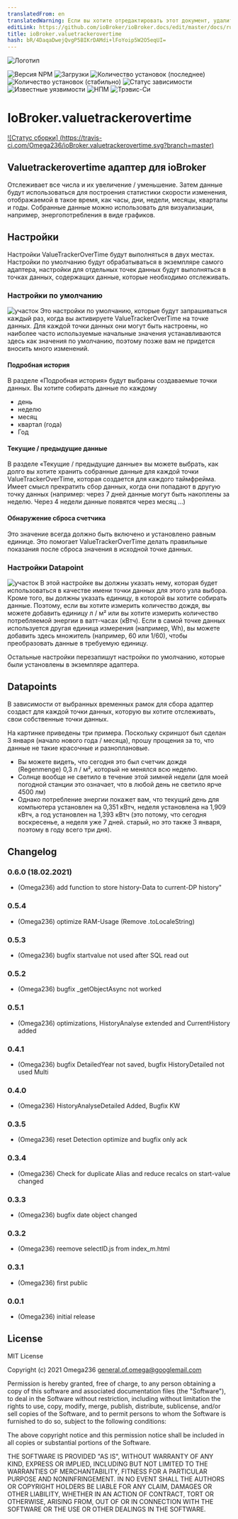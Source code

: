 ```yaml
---
translatedFrom: en
translatedWarning: Если вы хотите отредактировать этот документ, удалите поле «translationFrom», в противном случае этот документ будет снова автоматически переведен
editLink: https://github.com/ioBroker/ioBroker.docs/edit/master/docs/ru/adapterref/iobroker.valuetrackerovertime/README.md
title: ioBroker.valuetrackerovertime
hash: bR/4DaqaDwejQvgP5BIKrDAMdi+lFoYoip5W2O5eqUI=
---
```

![Логотип](../../../en/adapterref/iobroker.valuetrackerovertime/admin/ValueTrackerOverTime_Logo.png)

![Версия NPM](http://img.shields.io/npm/v/iobroker.valuetrackerovertime.svg)
![Загрузки](https://img.shields.io/npm/dm/iobroker.valuetrackerovertime.svg)
![Количество установок (последнее)](http://iobroker.live/badges/valuetrackerovertime-installed.svg)
![Количество установок (стабильно)](http://iobroker.live/badges/valuetrackerovertime-stable.svg)
![Статус зависимости](https://img.shields.io/david/Omega236/iobroker.valuetrackerovertime.svg)
![Известные уязвимости](https://snyk.io/test/github/Omega236/ioBroker.valuetrackerovertime/badge.svg)
![НПМ](https://nodei.co/npm/iobroker.valuetrackerovertime.png?downloads=true)
![Трэвис-Си](http://img.shields.io/travis/Omega236/ioBroker.valuetrackerovertime/master.svg)

# IoBroker.valuetrackerovertime
[![Статус сборки] (https://travis-ci.com/Omega236/ioBroker.valuetrackerovertime.svg?branch=master)](https://travis-ci.com/Omega236/ioBroker.valuetrackerovertime)

## Valuetrackerovertime адаптер для ioBroker
Отслеживает все числа и их увеличение / уменьшение. Затем данные будут использоваться для построения статистики скорости изменения, отображаемой в такое время, как часы, дни, недели, месяцы, кварталы и годы. Собранные данные можно использовать для визуализации, например, энергопотребления в виде графиков.

## Настройки
Настройки ValueTrackerOverTime будут выполняться в двух местах. Настройки по умолчанию будут обрабатываться в экземпляре самого адаптера, настройки для отдельных точек данных будут выполняться в точках данных, содержащих данные, которые необходимо отслеживать.

### Настройки по умолчанию
![участок](../../../en/adapterref/iobroker.valuetrackerovertime/admin/DefaultSettings.png) Это настройки по умолчанию, которые будут запрашиваться каждый раз, когда вы активируете ValueTrackerOverTime на точке данных. Для каждой точки данных они могут быть настроены, но наиболее часто используемые начальные значения устанавливаются здесь как значения по умолчанию, поэтому позже вам не придется вносить много изменений.

#### Подробная история
В разделе «Подробная история» будут выбраны создаваемые точки данных. Вы хотите собирать данные по каждому

* день
* неделю
* месяц
* квартал (года)
* Год

#### Текущие / предыдущие данные
В разделе «Текущие / предыдущие данные» вы можете выбрать, как долго вы хотите хранить собранные данные для каждой точки ValueTrackerOverTime, которая создается для каждого таймфрейма.
Имеет смысл прекратить сбор данных, когда они попадают в другую точку данных (например: через 7 дней данные могут быть накоплены за неделю. Через 4 недели данные появятся через месяц ...)

#### Обнаружение сброса счетчика
Это значение всегда должно быть включено и установлено равным единице. Это помогает ValueTrackerOverTime делать правильные показания после сброса значения в исходной точке данных.

### Настройки Datapoint
![участок](../../../en/adapterref/iobroker.valuetrackerovertime/admin/DatapointSettings.png) В этой настройке вы должны указать нему, которая будет использоваться в качестве имени точки данных для этого узла выбора. Кроме того, вы должны указать единицу, в которой вы хотите собирать данные.
Поэтому, если вы хотите измерить количество дождя, вы можете добавить единицу л / м² или вы хотите измерить количество потребляемой энергии в ватт-часах (кВтч).
Если в самой точке данных используется другая единица измерения (например, Wh), вы можете добавить здесь множитель (например, 60 или 1/60), чтобы преобразовать данные в требуемую единицу.

Остальные настройки перезапишут настройки по умолчанию, которые были установлены в экземпляре адаптера.

## Datapoints
В зависимости от выбранных временных рамок для сбора адаптер создаст для каждой точки данных, которую вы хотите отслеживать, свои собственные точки данных.

На картинке приведены три примера. Поскольку скриншот был сделан 3 января (начало нового года / месяца), прошу прощения за то, что данные не такие красочные и разноплановые.

* Вы можете видеть, что сегодня это был счетчик дождя (Regenmenge) 0,3 л / м², который не менялся всю неделю.
* Солнце вообще не светило в течение этой зимней недели (для моей погодной станции это означает, что в любой день не светило ярче 4500 лм)
* Однако потребление энергии покажет вам, что текущий день для компьютера установлен на 0,351 кВтч, неделя установлена на 1,909 кВтч, а год установлен на 1,393 кВтч (это потому, что сегодня воскресенье, а неделя уже 7 дней. старый, но это также 3 января, поэтому в году всего три дня).

## Changelog
### 0.6.0 (18.02.2021)
* (Omega236) add function to store history-Data to current-DP history"
### 0.5.4
* (Omega236) optimize RAM-Usage (Remove .toLocaleString)
### 0.5.3
* (Omega236) bugfix startvalue not used after SQL read out
### 0.5.2
* (Omega236) bugfix _getObjectAsync not worked
### 0.5.1
* (Omega236) optimizations, HistoryAnalyse extended and CurrentHistory added
### 0.4.1
* (Omega236) bugfix DetailedYear not saved, bugfix HistoryDetailed not used Multi
### 0.4.0
* (Omega236) HistoryAnalyseDetailed Added, Bugfix KW
### 0.3.5
* (Omega236) reset Detection optimize and bugfix only ack
### 0.3.4
* (Omega236) Check for duplicate Alias and reduce recalcs on start-value changed
### 0.3.3
* (Omega236) bugfix date object changed
### 0.3.2
* (Omega236) reemove selectID.js from index_m.html
### 0.3.1
* (Omega236) first public
### 0.0.1
* (Omega236) initial release

## License
MIT License

Copyright (c) 2021 Omega236 <general.of.omega@googlemail.com>

Permission is hereby granted, free of charge, to any person obtaining a copy
of this software and associated documentation files (the "Software"), to deal
in the Software without restriction, including without limitation the rights
to use, copy, modify, merge, publish, distribute, sublicense, and/or sell
copies of the Software, and to permit persons to whom the Software is
furnished to do so, subject to the following conditions:

The above copyright notice and this permission notice shall be included in all
copies or substantial portions of the Software.

THE SOFTWARE IS PROVIDED "AS IS", WITHOUT WARRANTY OF ANY KIND, EXPRESS OR
IMPLIED, INCLUDING BUT NOT LIMITED TO THE WARRANTIES OF MERCHANTABILITY,
FITNESS FOR A PARTICULAR PURPOSE AND NONINFRINGEMENT. IN NO EVENT SHALL THE
AUTHORS OR COPYRIGHT HOLDERS BE LIABLE FOR ANY CLAIM, DAMAGES OR OTHER
LIABILITY, WHETHER IN AN ACTION OF CONTRACT, TORT OR OTHERWISE, ARISING FROM,
OUT OF OR IN CONNECTION WITH THE SOFTWARE OR THE USE OR OTHER DEALINGS IN THE
SOFTWARE.
